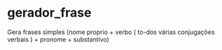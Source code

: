 # gerador_frase
Gera frases simples (nome proprio + verbo ( to-dos várias conjugações verbais ) + pronome + substantivo) 